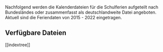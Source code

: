 Nachfolgend werden die Kalenderdateien für die Schulferien aufgeteilt nach Bundesländes oder zusammenfasst als deutschlandweite Datei angeboten.
Aktuell sind die Feriendaten von 2015 - 2022 eingetragen.
## Verfügbare Dateien
[[indextree]]
